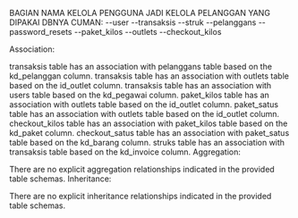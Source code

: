 BAGIAN NAMA KELOLA PENGGUNA JADI KELOLA PELANGGAN
YANG DIPAKAI DBNYA CUMAN:
--user
--transaksis
--struk
--pelanggans
--password_resets
--paket_kilos
--outlets
--checkout_kilos


Association:

transaksis table has an association with pelanggans table based on the kd_pelanggan column.
transaksis table has an association with outlets table based on the id_outlet column.
transaksis table has an association with users table based on the kd_pegawai column.
paket_kilos table has an association with outlets table based on the id_outlet column.
paket_satus table has an association with outlets table based on the id_outlet column.
checkout_kilos table has an association with paket_kilos table based on the kd_paket column.
checkout_satus table has an association with paket_satus table based on the kd_barang column.
struks table has an association with transaksis table based on the kd_invoice column.
Aggregation:

There are no explicit aggregation relationships indicated in the provided table schemas.
Inheritance:

There are no explicit inheritance relationships indicated in the provided table schemas.